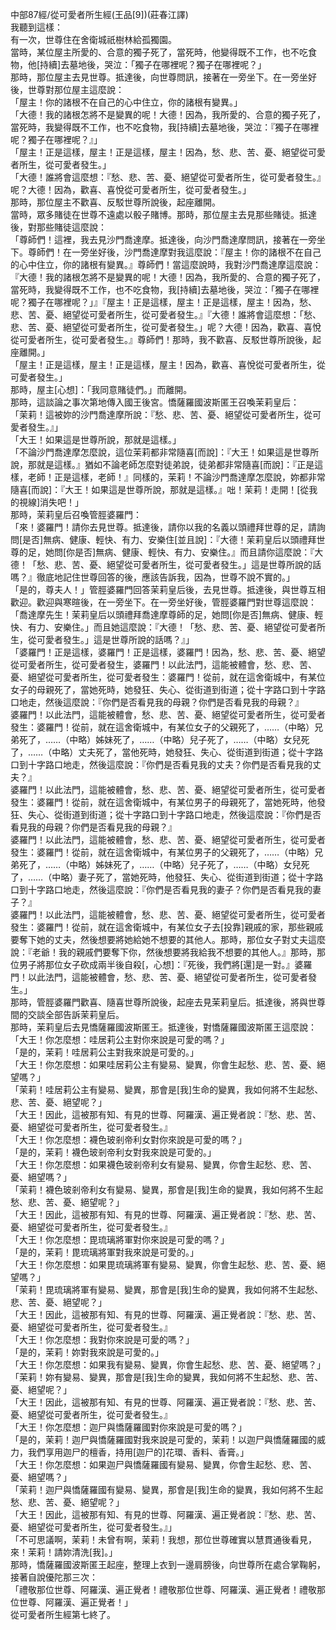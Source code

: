 中部87經/從可愛者所生經(王品[9])(莊春江譯)  
我聽到這樣：  
有一次，世尊住在舍衛城祇樹林給孤獨園。  
當時，某位屋主所愛的、合意的獨子死了，當死時，他變得既不工作，也不吃食物，他[持續]去墓地後，哭泣：「獨子在哪裡呢？獨子在哪裡呢？」  
那時，那位屋主去見世尊。抵達後，向世尊問訊，接著在一旁坐下。在一旁坐好後，世尊對那位屋主這麼說：  
「屋主！你的諸根不在自己的心中住立，你的諸根有變異。」  
「大德！我的諸根怎將不是變異的呢！大德！因為，我所愛的、合意的獨子死了，當死時，我變得既不工作，也不吃食物，我[持續]去墓地後，哭泣：『獨子在哪裡呢？獨子在哪裡呢？』」  
「屋主！正是這樣，屋主！正是這樣，屋主！因為，愁、悲、苦、憂、絕望從可愛者所生，從可愛者發生。」  
「大德！誰將會這麼想：『愁、悲、苦、憂、絕望從可愛者所生，從可愛者發生。』呢？大德！因為，歡喜、喜悅從可愛者所生，從可愛者發生。」  
那時，那位屋主不歡喜、反駁世尊所說後，起座離開。  
當時，眾多賭徒在世尊不遠處以骰子賭博。那時，那位屋主去見那些賭徒。抵達後，對那些賭徒這麼說：  
「尊師們！這裡，我去見沙門喬達摩。抵達後，向沙門喬達摩問訊，接著在一旁坐下。尊師們！在一旁坐好後，沙門喬達摩對我這麼說：『屋主！你的諸根不在自己的心中住立，你的諸根有變異。』尊師們！當這麼說時，我對沙門喬達摩這麼說：『大德！我的諸根怎將不是變異的呢！大德！因為，我所愛的、合意的獨子死了，當死時，我變得既不工作，也不吃食物，我[持續]去墓地後，哭泣：「獨子在哪裡呢？獨子在哪裡呢？」』『屋主！正是這樣，屋主！正是這樣，屋主！因為，愁、悲、苦、憂、絕望從可愛者所生，從可愛者發生。』『大德！誰將會這麼想：「愁、悲、苦、憂、絕望從可愛者所生，從可愛者發生。」呢？大德！因為，歡喜、喜悅從可愛者所生，從可愛者發生。』尊師們！那時，我不歡喜、反駁世尊所說後，起座離開。」  
「屋主！正是這樣，屋主！正是這樣，屋主！因為，歡喜、喜悅從可愛者所生，從可愛者發生。」  
那時，屋主[心想]：「我同意賭徒們。」而離開。  
那時，這談論之事次第地傳入國王後宮。憍薩羅國波斯匿王召喚茉莉皇后：  
「茉莉！這被妳的沙門喬達摩所說：『愁、悲、苦、憂、絕望從可愛者所生，從可愛者發生。』」  
「大王！如果這是世尊所說，那就是這樣。」  
「不論沙門喬達摩怎麼說，這位茉莉都非常隨喜[而說]：『大王！如果這是世尊所說，那就是這樣。』猶如不論老師怎麼對徒弟說，徒弟都非常隨喜[而說]：『正是這樣，老師！正是這樣，老師！』同樣的，茉莉！不論沙門喬達摩怎麼說，妳都非常隨喜[而說]：『大王！如果這是世尊所說，那就是這樣。』咄！茉莉！走開！[從我的視線]消失吧！」  
那時，茉莉皇后召喚管脛婆羅門：  
「來！婆羅門！請你去見世尊。抵達後，請你以我的名義以頭禮拜世尊的足，請詢問[是否]無病、健康、輕快、有力、安樂住[並且說]：『大德！茉莉皇后以頭禮拜世尊的足，她問[你是否]無病、健康、輕快、有力、安樂住。』而且請你這麼說：『大德！「愁、悲、苦、憂、絕望從可愛者所生，從可愛者發生。」這是世尊所說的話嗎？』徹底地記住世尊回答的後，應該告訴我，因為，世尊不說不實的。」  
「是的，尊夫人！」管脛婆羅門回答茉莉皇后後，去見世尊。抵達後，與世尊互相歡迎。歡迎與寒暄後，在一旁坐下。在一旁坐好後，管脛婆羅門對世尊這麼說：  
「喬達摩先生！茉莉皇后以頭禮拜喬達摩尊師的足，她問[你是否]無病、健康、輕快、有力、安樂住。」而且她這麼說：『大德！「愁、悲、苦、憂、絕望從可愛者所生，從可愛者發生。」這是世尊所說的話嗎？』」  
「婆羅門！正是這樣，婆羅門！正是這樣，婆羅門！因為，愁、悲、苦、憂、絕望從可愛者所生，從可愛者發生，婆羅門！以此法門，這能被體會，愁、悲、苦、憂、絕望從可愛者所生，從可愛者發生：婆羅門！從前，就在這舍衛城中，有某位女子的母親死了，當她死時，她發狂、失心、從街道到街道；從十字路口到十字路口地走，然後這麼說：『你們是否看見我的母親？你們是否看見我的母親？』  
婆羅門！以此法門，這能被體會，愁、悲、苦、憂、絕望從可愛者所生，從可愛者發生：婆羅門！從前，就在這舍衛城中，有某位女子的父親死了，……（中略）兄弟死了，……（中略）姊妹死了，……（中略）兒子死了，……（中略）女兒死了，……（中略）丈夫死了，當他死時，她發狂、失心、從街道到街道；從十字路口到十字路口地走，然後這麼說：『你們是否看見我的丈夫？你們是否看見我的丈夫？』  
婆羅門！以此法門，這能被體會，愁、悲、苦、憂、絕望從可愛者所生，從可愛者發生：婆羅門！從前，就在這舍衛城中，有某位男子的母親死了，當她死時，他發狂、失心、從街道到街道；從十字路口到十字路口地走，然後這麼說：『你們是否看見我的母親？你們是否看見我的母親？』  
婆羅門！以此法門，這能被體會，愁、悲、苦、憂、絕望從可愛者所生，從可愛者發生：婆羅門！從前，就在這舍衛城中，有某位男子的父親死了，……（中略）兄弟死了，……（中略）姊妹死了，……（中略）兒子死了，……（中略）女兒死了，……（中略）妻子死了，當她死時，他發狂、失心、從街道到街道；從十字路口到十字路口地走，然後這麼說：『你們是否看見我的妻子？你們是否看見我的妻子？』  
婆羅門！以此法門，這能被體會，愁、悲、苦、憂、絕望從可愛者所生，從可愛者發生：婆羅門！從前，就在這舍衛城中，有某位女子去[投靠]親戚的家，那些親戚要奪下她的丈夫，然後想要將她給她不想要的其他人。那時，那位女子對丈夫這麼說：『老爺！我的親戚們要奪下你，然後想要將我給我不想要的其他人。』那時，那位男子將那位女子砍成兩半後自殺[，心想]：『死後，我們將[還]是一對。』婆羅門！以此法門，這能被體會，愁、悲、苦、憂、絕望從可愛者所生，從可愛者發生。」  
那時，管脛婆羅門歡喜、隨喜世尊所說後，起座去見茉莉皇后。抵達後，將與世尊間的交談全部告訴茉莉皇后。  
那時，茉莉皇后去見憍薩羅國波斯匿王。抵達後，對憍薩羅國波斯匿王這麼說：  
「大王！你怎麼想：哇居莉公主對你來說是可愛的嗎？」  
「是的，茉莉！哇居莉公主對我來說是可愛的。」  
「大王！你怎麼想：如果哇居莉公主有變易、變異，你會生起愁、悲、苦、憂、絕望嗎？」  
「茉莉！哇居莉公主有變易、變異，那會是[我]生命的變異，我如何將不生起愁、悲、苦、憂、絕望呢？」  
「大王！因此，這被那有知、有見的世尊、阿羅漢、遍正覺者說：『愁、悲、苦、憂、絕望從可愛者所生，從可愛者發生。』  
「大王！你怎麼想：襪色玻剎帝利女對你來說是可愛的嗎？」  
「是的，茉莉！襪色玻剎帝利女對我來說是可愛的。」  
「大王！你怎麼想：如果襪色玻剎帝利女有變易、變異，你會生起愁、悲、苦、憂、絕望嗎？」  
「茉莉！襪色玻剎帝利女有變易、變異，那會是[我]生命的變異，我如何將不生起愁、悲、苦、憂、絕望呢？」  
「大王！因此，這被那有知、有見的世尊、阿羅漢、遍正覺者說：『愁、悲、苦、憂、絕望從可愛者所生，從可愛者發生。』  
「大王！你怎麼想：毘琉璃將軍對你來說是可愛的嗎？」  
「是的，茉莉！毘琉璃將軍對我來說是可愛的。」  
「大王！你怎麼想：如果毘琉璃將軍有變易、變異，你會生起愁、悲、苦、憂、絕望嗎？」  
「茉莉！毘琉璃將軍有變易、變異，那會是[我]生命的變異，我如何將不生起愁、悲、苦、憂、絕望呢？」  
「大王！因此，這被那有知、有見的世尊、阿羅漢、遍正覺者說：『愁、悲、苦、憂、絕望從可愛者所生，從可愛者發生。』  
「大王！你怎麼想：我對你來說是可愛的嗎？」  
「是的，茉莉！妳對我來說是可愛的。」  
「大王！你怎麼想：如果我有變易、變異，你會生起愁、悲、苦、憂、絕望嗎？」  
「茉莉！妳有變易、變異，那會是[我]生命的變異，我如何將不生起愁、悲、苦、憂、絕望呢？」  
「大王！因此，這被那有知、有見的世尊、阿羅漢、遍正覺者說：『愁、悲、苦、憂、絕望從可愛者所生，從可愛者發生。』  
「大王！你怎麼想：迦尸與憍薩羅國對你來說是可愛的嗎？」  
「是的，茉莉！迦尸與憍薩羅國對我來說是可愛的，茉莉！以迦尸與憍薩羅國的威力，我們享用迦尸的檀香，持用[迦尸的]花環、香料、香膏。」  
「大王！你怎麼想：如果迦尸與憍薩羅國有變易、變異，你會生起愁、悲、苦、憂、絕望嗎？」  
「茉莉！迦尸與憍薩羅國有變易、變異，那會是[我]生命的變異，我如何將不生起愁、悲、苦、憂、絕望呢？」  
「大王！因此，這被那有知、有見的世尊、阿羅漢、遍正覺者說：『愁、悲、苦、憂、絕望從可愛者所生，從可愛者發生。』」  
「不可思議啊，茉莉！未曾有啊，茉莉！我想，那位世尊確實以慧貫通後看見，來！茉莉！請妳清洗[我]。」  
那時，憍薩羅國波斯匿王起座，整理上衣到一邊肩膀後，向世尊所在處合掌鞠躬，接著自說優陀那三次：  
「禮敬那位世尊、阿羅漢、遍正覺者！禮敬那位世尊、阿羅漢、遍正覺者！禮敬那位世尊、阿羅漢、遍正覺者！」  
從可愛者所生經第七終了。  
  
  
